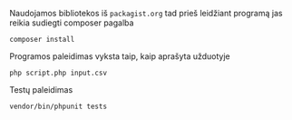 Naudojamos bibliotekos iš `packagist.org` tad prieš leidžiant programą jas reikia sudiegti composer pagalba

`composer install`

Programos paleidimas vyksta taip, kaip aprašyta užduotyje

`php script.php input.csv`

Testų paleidimas

`vendor/bin/phpunit tests`
